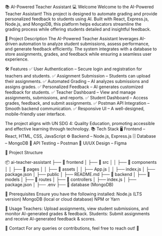 📚 AI-Powered Teacher Assistant
💻 Welcome
Welcome to the AI-Powered Teacher Assistant! This project is designed to automate grading and provide personalized feedback to students using AI. Built with React, Express.js, Node.js, and MongoDB, this platform helps educators streamline the grading process while offering students detailed and insightful feedback.

📜 Project Description
The AI-Powered Teacher Assistant leverages AI-driven automation to analyze student submissions, assess performance, and generate feedback efficiently. The system integrates with a database to store assignments, grades, and feedback while ensuring a seamless user experience.

🛠 Features
✅ User Authentication – Secure login and registration for teachers and students.
✅ Assignment Submission – Students can upload their assignments.
✅ Automated Grading – AI analyzes submissions and assigns grades.
✅ Personalized Feedback – AI generates customized feedback for students.
✅ Teacher Dashboard – View and manage assignments, submissions, and reports.
✅ Student Dashboard – Access grades, feedback, and submit assignments.
✅ Postman API Integration – Smooth backend communication.
✅ Responsive UI – A well-designed, mobile-friendly user interface.

The project aligns with UN SDG 4: Quality Education, promoting accessible and effective learning through technology.
📚 Tech Stack
🖥️ Frontend – React, HTML, CSS, JavaScript
⚙️ Backend – Node.js, Express.js
🗄️ Database – MongoDB
🔗 API Testing – Postman
🎨 UI/UX Design – Figma

📂 Project Structure

📦 ai-teacher-assistant
├── 📁 frontend
│   ├── 📂 src
│   │   ├── 📂 components
│   │   ├── 📂 pages
│   │   ├── 📂 assets
│   │   ├── App.js
│   │   ├── index.js
│   ├── package.json
│   ├── public
│   ├── README.md
├── 📁 backend
│   ├── 📂 models
│   ├── 📂 routes
│   ├── 📂 controllers
│   ├── index.js
│   ├── package.json
│   ├── .env
├── 📁 database (MongoDB)

🔹 Prerequisites
Ensure you have the following installed:
Node.js (LTS version)
MongoDB (local or cloud database)
NPM or Yarn

📌 Usage
Teachers: Upload assignments, view student submissions, and monitor AI-generated grades & feedback.
Students: Submit assignments and receive AI-generated feedback & scores.

📩 Contact
For any queries or contributions, feel free to reach out! 🚀
